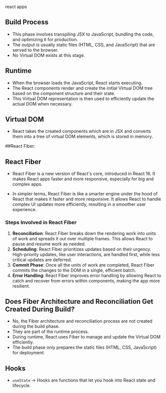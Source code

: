 react apps

## Build Process

- This phase involves transpiling JSX to JavaScript, bundling the code, and optimizing it for production.
- The output is usually static files (HTML, CSS, and JavaScript) that are served to the browser.
- No Virtual DOM exists at this stage.

## Runtime

- When the browser loads the JavaScript, React starts executing.
- The React components render and create the initial Virtual DOM tree based on the component structure and their state.
- This Virtual DOM representation is then used to efficiently update the actual DOM when necessary.

## Virtual DOM

- React takes the created components which are in JSX and converts them into a tree of virtual DOM elements, which is stored in memory.

##React Fiber:

## React Fiber

- React Fiber is a new version of React's core, introduced in React 16. It makes React apps faster and more responsive, especially for big and complex apps.

- In simpler terms, React Fiber is like a smarter engine under the hood of React that makes it faster and more responsive. It allows React to handle complex UI updates more efficiently, resulting in a smoother user experience.

### Steps Involved in React Fiber

1. **Reconciliation**: React Fiber breaks down the rendering work into units of work and spreads it out over multiple frames. This allows React to pause and resume work as needed.
2. **Scheduling**: React Fiber prioritizes updates based on their urgency. High-priority updates, like user interactions, are handled first, while less critical updates are deferred.
3. **Commit Phase**: Once all the units of work are completed, React Fiber commits the changes to the DOM in a single, efficient batch.
4. **Error Handling**: React Fiber improves error handling by allowing React to catch and recover from errors within components, making the app more resilient.

## Does Fiber Architecture and Reconciliation Get Created During Build?

- No, the Fiber architecture and reconciliation process are not created during the build phase.
- They are part of the runtime process.
- During runtime, React uses Fiber to manage and update the Virtual DOM efficiently.
- The build phase only prepares the static files (HTML, CSS, JavaScript) for deployment.


## Hooks

- `useState` -> Hooks are functions that let you hook into React state and lifecycle.

